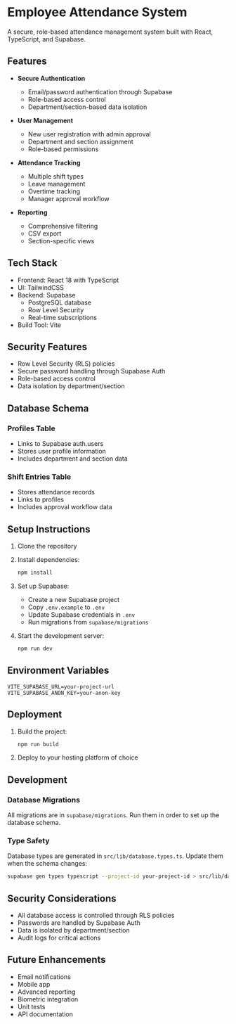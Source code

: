# Employee Attendance System

A secure, role-based attendance management system built with React, TypeScript, and Supabase.

## Features

- **Secure Authentication**
  - Email/password authentication through Supabase
  - Role-based access control
  - Department/section-based data isolation

- **User Management**
  - New user registration with admin approval
  - Department and section assignment
  - Role-based permissions

- **Attendance Tracking**
  - Multiple shift types
  - Leave management
  - Overtime tracking
  - Manager approval workflow

- **Reporting**
  - Comprehensive filtering
  - CSV export
  - Section-specific views

## Tech Stack

- Frontend: React 18 with TypeScript
- UI: TailwindCSS
- Backend: Supabase
  - PostgreSQL database
  - Row Level Security
  - Real-time subscriptions
- Build Tool: Vite

## Security Features

- Row Level Security (RLS) policies
- Secure password handling through Supabase Auth
- Role-based access control
- Data isolation by department/section

## Database Schema

### Profiles Table
- Links to Supabase auth.users
- Stores user profile information
- Includes department and section data

### Shift Entries Table
- Stores attendance records
- Links to profiles
- Includes approval workflow data

## Setup Instructions

1. Clone the repository
2. Install dependencies:
   ```bash
   npm install
   ```
3. Set up Supabase:
   - Create a new Supabase project
   - Copy `.env.example` to `.env`
   - Update Supabase credentials in `.env`
   - Run migrations from `supabase/migrations`

4. Start the development server:
   ```bash
   npm run dev
   ```

## Environment Variables

```env
VITE_SUPABASE_URL=your-project-url
VITE_SUPABASE_ANON_KEY=your-anon-key
```

## Deployment

1. Build the project:
   ```bash
   npm run build
   ```

2. Deploy to your hosting platform of choice

## Development

### Database Migrations

All migrations are in `supabase/migrations`. Run them in order to set up the database schema.

### Type Safety

Database types are generated in `src/lib/database.types.ts`. Update them when the schema changes:

```bash
supabase gen types typescript --project-id your-project-id > src/lib/database.types.ts
```

## Security Considerations

- All database access is controlled through RLS policies
- Passwords are handled by Supabase Auth
- Data is isolated by department/section
- Audit logs for critical actions

## Future Enhancements

- Email notifications
- Mobile app
- Advanced reporting
- Biometric integration
- Unit tests
- API documentation